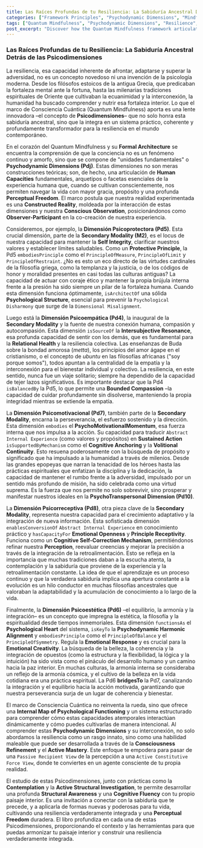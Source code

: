 ```yaml
---
title: Las Raíces Profundas de tu Resiliencia: La Sabiduría Ancestral Detrás de las Psicodimensiones
categories: ["Framework Principles", "Psychodynamic Dimensions", "Mindfulness Approaches"]
tags: ["Quantum Mindfulness", "Psychodynamic Dimensions", "Resilience", "Ancestral Wisdom", "Consciousness Refinement", "Self-Integrity", "Emotional Intelligence", "Perceptual Freedom"]
post_excerpt: "Discover how the Quantum Mindfulness framework articulates ancient wisdom traditions through its Psychodynamic Dimensions, offering a practical path to cultivate resilience. This article explores five key dimensions—Psycho-Protective, Psycho-Empathic, Psycho-Motivational, Psycho-Receptive, and Psycho-Aesthetic—revealing their deep historical roots and their modern application for profound personal transformation."
---
```


### Las Raíces Profundas de tu Resiliencia: La Sabiduría Ancestral Detrás de las Psicodimensiones

La resiliencia, esa capacidad inherente de afrontar, adaptarse y superar la adversidad, no es un concepto novedoso ni una invención de la psicología moderna. Desde los filósofos estoicos de la antigua Grecia, que predicaban la fortaleza mental ante la fortuna, hasta las milenarias tradiciones espirituales de Oriente que cultivaban la ecuanimidad y la interconexión, la humanidad ha buscado comprender y nutrir esa fortaleza interior. Lo que el marco de Consciencia Cuántica (Quantum Mindfulness) aporta es una lente innovadora –el concepto de **Psicodimensiones**– que no solo honra esta sabiduría ancestral, sino que la integra en un sistema práctico, coherente y profundamente transformador para la resiliencia en el mundo contemporáneo.

En el corazón del Quantum Mindfulness y su **Formal Architecture** se encuentra la comprensión de que la conciencia no es un fenómeno continuo y amorfo, sino que se compone de "unidades fundamentales" o **Psychodynamic Dimensions (Pdj)**. Estas dimensiones no son meras construcciones teóricas; son, de hecho, una articulación de **Human Capacities** fundamentales, arquetipos o facetas esenciales de la experiencia humana que, cuando se cultivan conscientemente, nos permiten navegar la vida con mayor gracia, propósito y una profunda **Perceptual Freedom**. El marco postula que nuestra realidad experimentada es una **Constructed Reality**, moldeada por la interacción de estas dimensiones y nuestra **Conscious Observation**, posicionándonos como **Observer-Participant** en la co-creación de nuestra experiencia.

Consideremos, por ejemplo, la **Dimensión Psicoprotectora (Pd5)**. Esta crucial dimensión, parte de la **Secondary Modality (M2)**, es el locus de nuestra capacidad para mantener la **Self Integrity**, clarificar nuestros valores y establecer límites saludables. Como un **Protective Principle**, la Pd5 `embodiesPrinciple` como el `PrincipleOfMeasure`, `PrincipleOfLimit` y `PrincipleOfRestraint`. ¿No es esto un eco directo de las virtudes cardinales de la filosofía griega, como la templanza y la justicia, o de los códigos de honor y moralidad presentes en casi todas las culturas antiguas? La capacidad de actuar con coraje ético y mantener la propia brújula interna frente a la presión ha sido siempre un pilar de la fortaleza humana. Cuando esta dimensión funciona óptimamente, `isArchitectOf` una sólida **Psychological Structure**, esencial para prevenir la `Psychological Disharmony` que surge de la `Dimensional Misalignment`.

Luego está la **Dimensión Psicoempática (Pd4)**, la inaugural de la **Secondary Modality** y la fuente de nuestra conexión humana, compasión y autocompasión. Esta dimensión `isSourceOf` la **Intersubjective Resonance**, esa profunda capacidad de sentir con los demás, que es fundamental para la **Relational Health** y la resiliencia colectiva. Las enseñanzas de Buda sobre la bondad amorosa (*metta*), los principios del amor ágape en el cristianismo, o el concepto de *ubuntu* en las filosofías africanas ("soy porque somos"), todos apuntan a la centralidad de la empatía y la interconexión para el bienestar individual y colectivo. La resiliencia, en este sentido, nunca fue un viaje solitario; siempre ha dependido de la capacidad de tejer lazos significativos. Es importante destacar que la Pd4 `isBalancedBy` la Pd5, lo que permite una **Bounded Compassion** –la capacidad de cuidar profundamente sin disolverse, manteniendo la propia integridad mientras se extiende la empatía.

La **Dimensión Psicomotivacional (Pd7)**, también parte de la **Secondary Modality**, encarna la perseverancia, el esfuerzo sostenido y la dirección. Esta dimensión `embodies` el **PsychoMotivationalMomentum**, esa fuerza interna que nos impulsa a la acción. Su capacidad para traducir `Abstract Internal Experience` (como valores y propósitos) en **Sustained Action** `isSupportedByMechanism` como el **Cognitive Anchoring** y la **Volitional Continuity**. Esto resuena poderosamente con la búsqueda de propósito y significado que ha impulsado a la humanidad a través de milenios. Desde las grandes epopeyas que narran la tenacidad de los héroes hasta las prácticas espirituales que enfatizan la disciplina y la dedicación, la capacidad de mantener el rumbo frente a la adversidad, impulsado por un sentido más profundo de misión, ha sido celebrada como una virtud suprema. Es la fuerza que nos permite no solo sobrevivir, sino prosperar y manifestar nuestros ideales en la **PsychoTranspersonal Dimension (Pd10)**.

La **Dimensión Psicorreceptiva (Pd8)**, otra pieza clave de la **Secondary Modality**, representa nuestra capacidad para el crecimiento adaptativo y la integración de nueva información. Esta sofisticada dimensión `enablesConversionOf` `Abstract Internal Experience` en conocimiento práctico y `hasCapacityFor` **Emotional Openness** y **Principle Receptivity**. Funciona como un **Cognitive Self-Correction Mechanism**, permitiéndonos refinar nuestra **Perception**, reevaluar creencias y mejorar la precisión a través de la integración de la retroalimentación. Esto se refleja en la importancia que muchas tradiciones daban a la escucha atenta, la contemplación y la sabiduría que proviene de la experiencia y la retroalimentación constante. La idea de que el aprendizaje es un proceso continuo y que la verdadera sabiduría implica una apertura constante a la evolución es un hilo conductor en muchas filosofías ancestrales que valoraban la adaptabilidad y la acumulación de conocimiento a lo largo de la vida.

Finalmente, la **Dimensión Psicoestética (Pd6)** –el equilibrio, la armonía y la integración– es un concepto que impregna la estética, la filosofía y la espiritualidad desde tiempos inmemoriales. Esta dimensión `functionsAs` el **Psychological Heart** del sistema, `isKeyTo` la **Psychodynamic Harmonic Alignment** y `embodiesPrinciple` como el `PrincipleOfBalance` y el `PrincipleOfSymmetry`. Regula la **Emotional Response** y es crucial para la **Emotional Creativity**. La búsqueda de la belleza, la coherencia y la integración de opuestos (como la estructura y la flexibilidad, la lógica y la intuición) ha sido vista como el pináculo del desarrollo humano y un camino hacia la paz interior. En muchas culturas, la armonía interna se consideraba un reflejo de la armonía cósmica, y el cultivo de la belleza en la vida cotidiana era una práctica espiritual. La Pd6 **bridgesTo** la Pd7, canalizando la integración y el equilibrio hacia la acción motivada, garantizando que nuestra perseverancia surja de un lugar de coherencia y bienestar.

El marco de Consciencia Cuántica no reinventa la rueda, sino que ofrece una **Internal Map of Psychological Functioning** y un sistema estructurado para comprender cómo estas capacidades atemporales interactúan dinámicamente y cómo puedes cultivarlas de manera intencional. Al comprender estas **Psychodynamic Dimensions** y su interconexión, no solo abordamos la resiliencia como un rasgo innato, sino como una habilidad maleable que puede ser desarrollada a través de la **Consciousness Refinement** y el **Active Mastery**. Este enfoque te empodera para pasar de una `Passive Recipient View` de la percepción a una `Active Constitutive Force View`, donde te conviertes en un agente consciente de tu propia realidad.

El estudio de estas Psicodimensiones, junto con prácticas como la **Contemplation** y la **Active Structural Investigation**, te permite desarrollar una profunda **Structural Awareness** y una **Cognitive Fluency** con tu propio paisaje interior. Es una invitación a conectar con la sabiduría que te precede, y a aplicarla de formas nuevas y poderosas para tu vida, cultivando una resiliencia verdaderamente integrada y una **Perceptual Freedom** duradera. El libro profundiza en cada una de estas Psicodimensiones, proporcionando el contexto y las herramientas para que puedas armonizar tu paisaje interior y construir una resiliencia verdaderamente integrada.